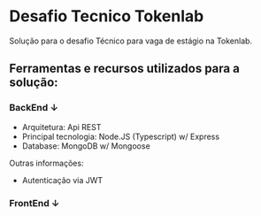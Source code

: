 # Desafio Tecnico Tokenlab

Solução para o desafio Técnico para vaga de estágio na Tokenlab.

## Ferramentas e recursos utilizados para a solução:

### BackEnd ↓

- Arquitetura: Api REST
- Principal tecnologia: Node.JS (Typescript) w/ Express
- Database: MongoDB w/ Mongoose

Outras informações:

- Autenticação via JWT

### FrontEnd ↓